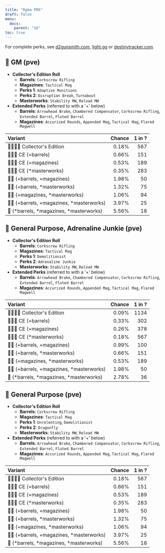 ```yaml
---
title: "Ogma PR6"
draft: false
menu:
  docs:
    parent: "16"
toc: true
---
```


For complete perks, see [d2gunsmith.com](https://d2gunsmith.com/w/2342054803), [light.gg](https://www.light.gg/db/items/2342054803) or [destinytracker.com](https://destinytracker.com/destiny-2/db/items/2342054803).



## 👾 GM (pve)



* **Collector's Edition Roll**
  * **Barrels**: `Corkscrew Rifling`
  * **Magazines**: `Tactical Mag`
  * **Perks 1**: `Adaptive Munitions`
  * **Perks 2**: `Disruption Break`, `Turnabout`
  * **Masterworks**: `Stability MW`, `Reload MW`
* **Extended Perks** (referred to with a '+' below)
  * **Barrels**: `Arrowhead Brake`, `Chambered Compensator`, `Corkscrew Rifling`, `Extended Barrel`, `Fluted Barrel`
  * **Magazines**: `Accurized Rounds`, `Appended Mag`, `Tactical Mag`, `Flared Magwell`

| Variant | Chance | 1 in ? |
|:-|-:|-:|
| 👾👾👾🌟 Collector's Edition | 0.18% | 567 |
| 👾👾👾 CE (+barrels) | 0.66% | 151 |
| 👾👾👾 CE (+magazines) | 0.53% | 189 |
| 👾👾👾 CE (*masterworks) | 0.35% | 283 |
| 👾👾 (+barrels, +magazines) | 1.98% | 50 |
| 👾👾 (+barrels, *masterworks) | 1.32% | 75 |
| 👾👾 (+magazines, *masterworks) | 1.06% | 94 |
| 👾👾 (+barrels, +magazines, *masterworks) | 3.97% | 25 |
| 👾 (*barrels, *magazines, *masterworks) | 5.56% | 18 |

## 👾 General Purpose, Adrenaline Junkie (pve)



* **Collector's Edition Roll**
  * **Barrels**: `Corkscrew Rifling`
  * **Magazines**: `Tactical Mag`
  * **Perks 1**: `Demolitionist`
  * **Perks 2**: `Adrenaline Junkie`
  * **Masterworks**: `Stability MW`, `Reload MW`
* **Extended Perks** (referred to with a '+' below)
  * **Barrels**: `Arrowhead Brake`, `Chambered Compensator`, `Corkscrew Rifling`, `Extended Barrel`, `Fluted Barrel`
  * **Magazines**: `Accurized Rounds`, `Appended Mag`, `Tactical Mag`, `Flared Magwell`

| Variant | Chance | 1 in ? |
|:-|-:|-:|
| 👾👾👾🌟 Collector's Edition | 0.09% | 1134 |
| 👾👾👾 CE (+barrels) | 0.33% | 302 |
| 👾👾👾 CE (+magazines) | 0.26% | 378 |
| 👾👾👾 CE (*masterworks) | 0.18% | 567 |
| 👾👾 (+barrels, +magazines) | 0.99% | 100 |
| 👾👾 (+barrels, *masterworks) | 0.66% | 151 |
| 👾👾 (+magazines, *masterworks) | 0.53% | 189 |
| 👾👾 (+barrels, +magazines, *masterworks) | 1.98% | 50 |
| 👾 (*barrels, *magazines, *masterworks) | 2.78% | 36 |

## 👾 General Purpose (pve)



* **Collector's Edition Roll**
  * **Barrels**: `Corkscrew Rifling`
  * **Magazines**: `Tactical Mag`
  * **Perks 1**: `Unrelenting`, `Demolitionist`
  * **Perks 2**: `Dragonfly`
  * **Masterworks**: `Stability MW`, `Reload MW`
* **Extended Perks** (referred to with a '+' below)
  * **Barrels**: `Arrowhead Brake`, `Chambered Compensator`, `Corkscrew Rifling`, `Extended Barrel`, `Fluted Barrel`
  * **Magazines**: `Accurized Rounds`, `Appended Mag`, `Tactical Mag`, `Flared Magwell`

| Variant | Chance | 1 in ? |
|:-|-:|-:|
| 👾👾👾🌟 Collector's Edition | 0.18% | 567 |
| 👾👾👾 CE (+barrels) | 0.66% | 151 |
| 👾👾👾 CE (+magazines) | 0.53% | 189 |
| 👾👾👾 CE (*masterworks) | 0.35% | 283 |
| 👾👾 (+barrels, +magazines) | 1.98% | 50 |
| 👾👾 (+barrels, *masterworks) | 1.32% | 75 |
| 👾👾 (+magazines, *masterworks) | 1.06% | 94 |
| 👾👾 (+barrels, +magazines, *masterworks) | 3.97% | 25 |
| 👾 (*barrels, *magazines, *masterworks) | 5.56% | 18 |
